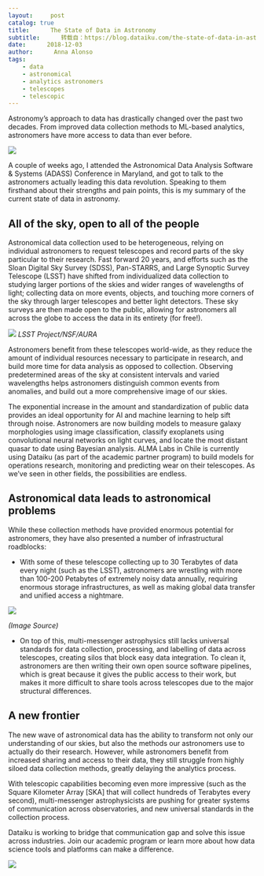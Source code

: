 ```yaml
---
layout:     post
catalog: true
title:      The State of Data in Astronomy
subtitle:      转载自：https://blog.dataiku.com/the-state-of-data-in-astronomy
date:      2018-12-03
author:      Anna Alonso
tags:
    - data
    - astronomical
    - analytics astronomers
    - telescopes
    - telescopic
---
```


Astronomy’s approach to data has drastically changed over the past two decades. From improved data collection methods to ML-based analytics, astronomers have more access to data than ever before.

![](https://blog.dataiku.com/hs-fs/hubfs/astronomy-sky.jpg?width=2592&name=astronomy-sky.jpg)


A couple of weeks ago, I attended the Astronomical Data Analysis Software & Systems (ADASS) Conference in Maryland, and got to talk to the astronomers actually leading this data revolution. Speaking to them firsthand about their strengths and pain points, this is my summary of the current state of data in astronomy.

## All of the sky, open to all of the people

Astronomical data collection used to be heterogeneous, relying on individual astronomers to request telescopes and record parts of the sky particular to their research. Fast forward 20 years, and efforts such as the Sloan Digital Sky Survey (SDSS), Pan-STARRS, and Large Synoptic Survey Telescope (LSST) have shifted from individualized data collection to studying larger portions of the skies and wider ranges of wavelengths of light; collecting data on more events, objects, and touching more corners of the sky through larger telescopes and better light detectors. These sky surveys are then made open to the public, allowing for astronomers all across the globe to access the data in its entirety (for free!).

![](https://blog.dataiku.com/hs-fs/hubfs/_DSC2315.jpg?width=359&name=_DSC2315.jpg)
*LSST Project/NSF/AURA*

Astronomers benefit from these telescopes world-wide, as they reduce the amount of individual resources necessary to participate in research, and build more time for data analysis as opposed to collection. Observing predetermined areas of the sky at consistent intervals and varied wavelengths helps astronomers distinguish common events from anomalies, and build out a more comprehensive image of our skies.

The exponential increase in the amount and standardization of public data provides an ideal opportunity for AI and machine learning to help sift through noise. Astronomers are now building models to measure galaxy morphologies using image classification, classify exoplanets using convolutional neural networks on light curves, and locate the most distant quasar to date using Bayesian analysis. ALMA Labs in Chile is currently using Dataiku (as part of the academic partner program) to build models for operations research, monitoring and predicting wear on their telescopes. As we’ve seen in other fields, the possibilities are endless.

## Astronomical data leads to astronomical problems

While these collection methods have provided enormous potential for astronomers, they have also presented a number of infrastructural roadblocks:

- With some of these telescope collecting up to 30 Terabytes of data every night (such as the LSST), astronomers are wrestling with more than 100-200 Petabytes of extremely noisy data annually, requiring enormous storage infrastructures, as well as making global data transfer and unified access a nightmare.


![](https://blog.dataiku.com/hs-fs/hubfs/Screen%20Shot%202018-11-29%20at%203.35.05%20PM.png?width=474&name=Screen%20Shot%202018-11-29%20at%203.35.05%20PM.png)


*(Image Source)*

- On top of this, multi-messenger astrophysics still lacks universal standards for data collection, processing, and labelling of data across telescopes, creating silos that block easy data integration. To clean it, astronomers are then writing their own open source software pipelines, which is great because it gives the public access to their work, but makes it more difficult to share tools across telescopes due to the major structural differences.


## A new frontier

The new wave of astronomical data has the ability to transform not only our understanding of our skies, but also the methods our astronomers use to actually do their research. However, while astronomers benefit from increased sharing and access to their data, they still struggle from highly siloed data collection methods, greatly delaying the analytics process.

With telescopic capabilities becoming even more impressive (such as the Square Kilometer Array [SKA] that will collect hundreds of Terabytes every second), multi-messenger astrophysicists are pushing for greater systems of communication across observatories, and new universal standards in the collection process.

Dataiku is working to bridge that communication gap and solve this issue across industries. Join our academic program or learn more about how data science tools and platforms can make a difference.

![](https://blog.dataiku.com/hs/cta/cta/default/2123903/cd743d1d-5ede-409e-93d0-e1d28a6b9d30.png)

